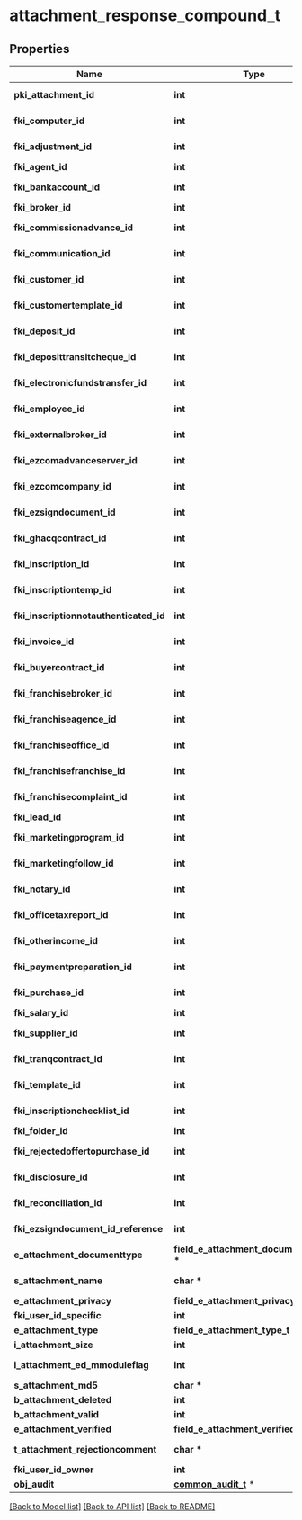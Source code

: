 # attachment_response_compound_t

## Properties
Name | Type | Description | Notes
------------ | ------------- | ------------- | -------------
**pki_attachment_id** | **int** | The unique ID of the Attachment. | 
**fki_computer_id** | **int** | The unique ID of the Computer | [optional] 
**fki_adjustment_id** | **int** | The unique ID of the Adjustment | [optional] 
**fki_agent_id** | **int** | The unique ID of the Agent. | [optional] 
**fki_bankaccount_id** | **int** | The unique ID of the Bankaccount | [optional] 
**fki_broker_id** | **int** | The unique ID of the Broker. | [optional] 
**fki_commissionadvance_id** | **int** | The unique ID of the Commissionadvance | [optional] 
**fki_communication_id** | **int** | The unique ID of the Communication. | [optional] 
**fki_customer_id** | **int** | The unique ID of the Customer. | [optional] 
**fki_customertemplate_id** | **int** | The unique ID of the Customertemplate | [optional] 
**fki_deposit_id** | **int** | The unique ID of the Deposit | [optional] 
**fki_deposittransitcheque_id** | **int** | The unique ID of the Deposittransitcheque | [optional] 
**fki_electronicfundstransfer_id** | **int** | The unique ID of the Electronicfundstransfer | [optional] 
**fki_employee_id** | **int** | The unique ID of the Employee. | [optional] 
**fki_externalbroker_id** | **int** | The unique ID of the Externalbroker. | [optional] 
**fki_ezcomadvanceserver_id** | **int** | The unique ID of the Ezcomadvanceserver | [optional] 
**fki_ezcomcompany_id** | **int** | The unique ID of the Ezcomcompany | [optional] 
**fki_ezsigndocument_id** | **int** | The unique ID of the Ezsigndocument | [optional] 
**fki_ghacqcontract_id** | **int** | The unique ID of the Ghacqcontract | [optional] 
**fki_inscription_id** | **int** | The unique ID of the Inscription. | [optional] 
**fki_inscriptiontemp_id** | **int** | The unique ID of the Inscriptiontemp | [optional] 
**fki_inscriptionnotauthenticated_id** | **int** | The unique ID of the Inscriptionnotauthenticated. | [optional] 
**fki_invoice_id** | **int** | The unique ID of the Invoice. | [optional] 
**fki_buyercontract_id** | **int** | The unique ID of the Buyercontract | [optional] 
**fki_franchisebroker_id** | **int** | The unique ID of the Franchisebroker | [optional] 
**fki_franchiseagence_id** | **int** | The unique ID of the Franchiseagence | [optional] 
**fki_franchiseoffice_id** | **int** | The unique ID of the Franchisereoffice | [optional] 
**fki_franchisefranchise_id** | **int** | The unique ID of the Franchisefranchise | [optional] 
**fki_franchisecomplaint_id** | **int** | The unique ID of the Franchisecomplaint | [optional] 
**fki_lead_id** | **int** | The unique ID of the Lead | [optional] 
**fki_marketingprogram_id** | **int** | The unique ID of the Marketingprogram | [optional] 
**fki_marketingfollow_id** | **int** | The unique ID of the Marketingfollow | [optional] 
**fki_notary_id** | **int** | The unique ID of the Notary. | [optional] 
**fki_officetaxreport_id** | **int** | The unique ID of the Officetaxreport | [optional] 
**fki_otherincome_id** | **int** | The unique ID of the Otherincome | [optional] 
**fki_paymentpreparation_id** | **int** | The unique ID of the Paymentpreparation | [optional] 
**fki_purchase_id** | **int** | The unique ID of the Purchase | [optional] 
**fki_salary_id** | **int** | The unique ID of the Salary | [optional] 
**fki_supplier_id** | **int** | The unique ID of the Supplier. | [optional] 
**fki_tranqcontract_id** | **int** | The unique ID of the Tranqcontract | [optional] 
**fki_template_id** | **int** | The unique ID of the Template | [optional] 
**fki_inscriptionchecklist_id** | **int** | The unique ID of the Inscriptionchecklist | [optional] 
**fki_folder_id** | **int** | The unique ID of the Folder | [optional] 
**fki_rejectedoffertopurchase_id** | **int** | The unique ID of the Rejectedoffertopurchase | [optional] 
**fki_disclosure_id** | **int** | The unique ID of the Disclosure | [optional] 
**fki_reconciliation_id** | **int** | The unique ID of the Reconciliation | [optional] 
**fki_ezsigndocument_id_reference** | **int** | The unique ID of the Ezsigndocument | [optional] 
**e_attachment_documenttype** | **field_e_attachment_documenttype_t \*** |  | 
**s_attachment_name** | **char \*** | The name of the Attachment | 
**e_attachment_privacy** | **field_e_attachment_privacy_t \*** |  | 
**fki_user_id_specific** | **int** | The unique ID of the User | [optional] 
**e_attachment_type** | **field_e_attachment_type_t \*** |  | 
**i_attachment_size** | **int** | The size of the Attachment | 
**i_attachment_ed_mmoduleflag** | **int** | The edmmoduleflag of the Attachment | [optional] 
**s_attachment_md5** | **char \*** | The md5 of the Attachment | 
**b_attachment_deleted** | **int** | Whether if it&#39;s deleted | 
**b_attachment_valid** | **int** | Whether if it&#39;s valid | 
**e_attachment_verified** | **field_e_attachment_verified_t \*** |  | 
**t_attachment_rejectioncomment** | **char \*** | The rejectioncomment of the Attachment | [optional] 
**fki_user_id_owner** | **int** | The unique ID of the User | [optional] 
**obj_audit** | [**common_audit_t**](common_audit.md) \* |  | [optional] 

[[Back to Model list]](../README.md#documentation-for-models) [[Back to API list]](../README.md#documentation-for-api-endpoints) [[Back to README]](../README.md)


